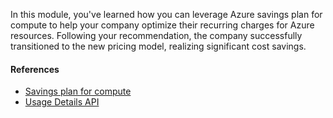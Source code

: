 In this module, you've learned how you can leverage Azure savings plan for compute to help your company optimize their recurring charges for Azure resources. Following your recommendation, the company successfully transitioned to the new pricing model, realizing significant cost savings. 

#### References

- [Savings plan for compute](https://partner.microsoft.com/resources/collection/azure-savings-plan-for-compute) 
- [Usage Details API](/en-us/rest/api/consumption/usagedetails/list)
